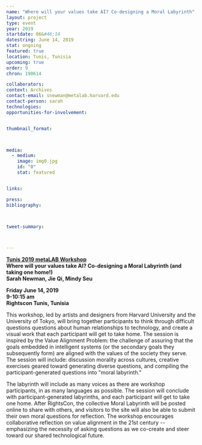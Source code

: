 ```yaml
---
name: "Where will your values take AI? Co-designing a Moral Labyrinth"
layout: project
type: event
year: 2019
startdate: 06&#46;14
datestring: June 14, 2019
stat: ongoing
featured: true
location: Tunis, Tunisia
upcoming: true
order: 9
chron: 190614

collaborators:
context: Archives
contact-email: snewman@metalab.harvard.edu
contact-person: sarah
technologies: 
opportunities-for-involvement:


thumbnail_format:



media:
  - medium:
    image: img0.jpg
    id: "0"
    stat: featured


links:

press:
bibliography:



tweet-summary:



---
```

**[Tunis 2019 metaLAB Workshop](https://rightscon2019.sched.com/event/Pvfz/where-will-your-values-take-ai-co-designing-a-moral-labyrinth-and-taking-one-home)<br />
Where will your values take AI? Co-designing a Moral Labyrinth (and taking one home!)<br />
Sarah Newman, Jie Qi, Mindy Seu**

**Friday June 14, 2019<br />
9-10:15 am<br />
Rightscon Tunis, Tunisia**

This workshop, led by artists and designers from Harvard University and the University of Tokyo, will bring together participants to think through difficult questions questions about human relationships to technology, and create a visual work that each participant will get to take home. The session is inspired by the Value Alignment Problem: the challenge of assuring that the goals embedded in intelligent systems (or the secondary goals they subsequently form) are aligned with the values of the society they serve. The session will include: discussion morality across cultures, creative exercises geared toward generating diverse questions, and compiling the participant-generated questions into "moral labyrinth." 

The labyrinth will include as many voices as there are workshop participants, in as many languages as possible. The session will conclude with participant-generated labyrinths, and each participant will get to take one home. After RightsCon, the collective Moral Labyrinth will be posted online to share with others, and visitors to the site will also be able to submit their own moral questions for reflection. The workshop encourages collaborative reflection on value alignment in the 21st century -- emphasizing the necessity of asking questions as we co-create and steer toward our shared technological future.


